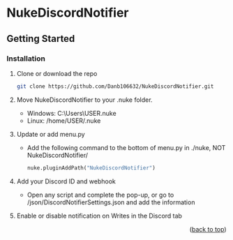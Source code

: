 # NukeDiscordNotifier

<!-- GETTING STARTED -->
## Getting Started

### Installation

1. Clone or download the repo
   ```sh
   git clone https://github.com/Danb106632/NukeDiscordNotifier.git
   ```
2. Move NukeDiscordNotifier to your .nuke folder.
   - Windows: C:\Users\USER\.nuke
   - Linux: /home/USER/.nuke

4. Update or add menu.py
   - Add the following command to the bottom of menu.py in ./nuke, NOT NukeDiscordNotifier/
     ```py
     nuke.pluginAddPath("NukeDiscordNotifier")
     ```
5. Add your Discord ID and webhook 
   - Open any script and complete the pop-up, or go to /json/DiscordNotifierSettings.json and add the information

6. Enable or disable notification on Writes in the Discord tab
     
<p align="right">(<a href="#readme-top">back to top</a>)</p>
